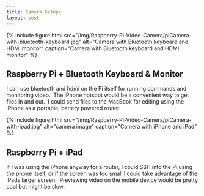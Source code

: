 ```yaml
---
title: Camera Setups
layout: post
---
```

{% include figure.html src="/img/Raspberry-Pi-Video-Camera/piCamera-with-bluetooth-keyboard.jpg" alt="Camera with Bluetooth keyboard and HDMI monitor" caption="Camera with Bluetooth keyboard and HDMI monitor" %}

## Raspberry Pi + Bluetooth Keyboard & Monitor

I can use bluetooth and hdmi on the Pi itself for running commands and monitoring video.  The iPhone hotspot would be a convenient way to get files in and out.  I could send files to the MacBook for editing using the iPhone as a portable, battery powered router.

{% include figure.html src="/img/Raspberry-Pi-Video-Camera/piCamera-with-ipad.jpg" alt="camera image" caption="Camera with iPhone and iPad" %}

## Raspberry Pi + iPad

If I was using the iPhone anyway for a router, I could SSH into the Pi using the phone itself, or if the screen was too small I could take advantage of the iPads larger screen.  Previewing video on the mobile device would be pretty cool but might be slow.
